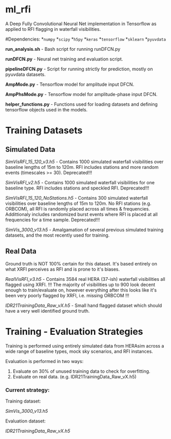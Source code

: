# ml_rfi
A Deep Fully Convolutional Neural Net implementation in Tensorflow as applied to RFI flagging in waterfall visibilities.

#Dependencies:
*`numpy`
*`scipy`
*`h5py`
*`keras`
*`tensorflow`
*`sklearn`
*`pyuvdata`

**run_analysis.sh** - Bash script for running runDFCN.py

**runDFCN.py** - Neural net training and evaluation script.

**pipelineDFCN.py** - Script for running strictly for prediction, mostly on pyuvdata datasets.

**AmpMode.py** - Tensorflow model for amplitude input DFCN.

**AmpPhsMode.py** - Tensorflow model for amplitude-phase input DFCN.

**helper_functions.py** - Functions used for loading datasets and defining tensorflow objects used in the models.

# Training Datasets

## Simulated Data

*SimVisRFI_15_120_v3.h5* - Contains 1000 simulated waterfall visibilities over baseline lengths of 15m to 120m. RFI includes
                         stations and more random events (timescales >= 30). Deprecated!!!
                         
*SimVisRFI_v2.h5* - Contains 1000 simulated waterfall visibilities for one baseline type. RFI includes
                  stations and speckled RFI. Deprecated!!!
                  
*SimVisRFI_15_120_NoStations.h5* - Contains 300 simulated waterfall visibilities over baseline lengths of 15m to 120m. No RFI
                                 stations (e.g. ORBCOM), all RFI is randomly placed across all times & frequencies.
                                 Addittionaly includes randomized burst events where RFI is placed at all frequencies for a
                                 time sample. Deprecated!!!

*SimVis_3000_v13.h5* - Amalgamation of several previous simulated training datasets, and the most recently used for training.
                                 
## Real Data
Ground truth is NOT 100% certain for this dataset. It's based entirely on what XRFI perceives as RFI and is prone to
it's biases.

*RealVisRFI_v3.h5* - Contains 3584 real HERA (37-ish) waterfall visibilities all flagged using XRFI. !!! The majority of 
                   visibilities up to 900 look decent enough to train/evaluate on, however everything after this looks like 
                   it's been very poorly flagged by XRFI, i.e. missing ORBCOM !!!

*IDR21TrainingData_Raw_vX.h5* - Small hand flagged dataset which should have a very well identified ground truth.


# Training - Evaluation Strategies

Training is performed using entirely simulated data from HERAsim across a wide range of baseline types, mock sky scenarios, and
RFI instances.

Evaluation is performed in two ways:
1. Evaluate on 30% of unused training data to check for overfitting.
2. Evaluate on real data. (e.g. IDR21TrainingData_Raw_vX.h5)

### Current strategy:

Training dataset: 

*SimVis_3000_v13.h5*

Evaluation dataset:

*IDR21TrainingData_Raw_vX.h5*
